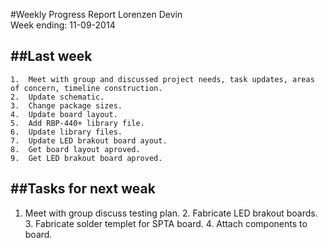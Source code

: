 #Weekly Progress Report
Lorenzen Devin <br>
Week ending: 11-09-2014 <br>

##Last week
----------
	1.	Meet with group and discussed project needs, task updates, areas of concern, timeline construction.
	2.  Update schematic.
	3.  Change package sizes.
	4.  Update board layout.
	5.  Add RBP-440+ library file.
	6.  Update library files.
	7.  Update LED brakout board ayout.
	8.  Get board layout aproved.
	9.  Get LED brakout board aproved.
	
##Tasks for next weak
---------
  1.  Meet with group discuss testing plan.
	2.	Fabricate LED brakout boards.
	3.  Fabricate solder templet for SPTA board.
	4.  Attach components to board.
